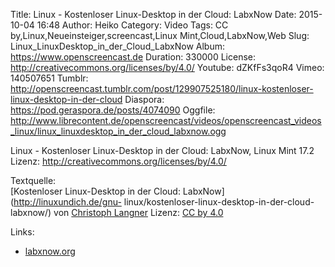 Title: Linux - Kostenloser Linux-Desktop in der Cloud: LabxNow
Date: 2015-10-04 16:48
Author: Heiko
Category: Video
Tags: CC by,Linux,Neueinsteiger,screencast,Linux Mint,Cloud,LabxNow,Web
Slug: Linux_LinuxDesktop_in_der_Cloud_LabxNow
Album: https://www.openscreencast.de
Duration: 330000
License: http://creativecommons.org/licenses/by/4.0/
Youtube: dZKfFs3qoR4
Vimeo: 140507651
Tumblr: http://openscreencast.tumblr.com/post/129907525180/linux-kostenloser-linux-desktop-in-der-cloud
Diaspora: https://pod.geraspora.de/posts/4074090
Oggfile: http://www.librecontent.de/openscreencast/videos/openscreencast_videos_linux/linux_linuxdesktop_in_der_cloud_labxnow.ogg

Linux - Kostenloser Linux-Desktop in der Cloud: LabxNow, Linux Mint 17.2  
Lizenz: <http://creativecommons.org/licenses/by/4.0/>  
  
Textquelle:  
[Kostenloser Linux-Desktop in der Cloud: LabxNow](http://linuxundich.de/gnu-
linux/kostenloser-linux-desktop-in-der-cloud-labxnow/) von [Christoph
Langner](http://linuxundich.de/) Lizenz: [CC by
4.0](http://creativecommons.org/licenses/by/4.0/)

Links:

  * [labxnow.org](https://www.labxnow.org/)

